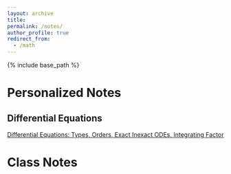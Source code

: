 ```yaml
---
layout: archive
title:
permalink: /notes/
author_profile: true
redirect_from:
  - /math
---
```

{% include base_path %}

Personalized Notes
======
## Differential Equations
[Differential Equations: Types, Orders, Exact Inexact ODEs, Integrating Factor](https://samawatkhan.github.io/files/DifferentialequationsTypesExactInexactIF.pdf)


Class Notes
======
